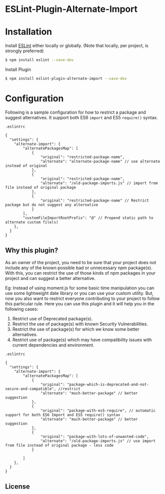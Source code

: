 ESLint-Plugin-Alternate-Import
===============================

# Installation

Install [ESLint](https://www.github.com/eslint/eslint) either locally or globally. (Note that locally, per project, is strongly preferred)

```sh
$ npm install eslint --save-dev
```

Install Plugin

```sh
$ npm install eslint-plugin-alternate-import --save-dev
```

# Configuration

Following is a sample configuration for how to restrict a package and suggest alternatives. It support both ES6 `import` and ES5 `require()` syntax.

`.eslintrc`

```json5
{
  "settings": {
    "alternate-import": {
        "alternatePackagesMap": [
            {
                "original": "restricted-package-name",
                "alternate": "alternate-package-name" // use alternate instead of original
            },
            {
                "original": "restricted-package-name",
                "alternate": "/old-package-imports.js" // import from file instead of original package
            },
            {
                "original": "restricted-package-name" // Restrict package but do not suggest any alternative
            }
        ],
        "customFileImportRootPrefix": "@" // Prepend static path to alternate custom file(s) 
    },
  }
}
```


## Why this plugin?

As an owner of the project, you need to be sure that your project does not include any of the known possible bad or unnecessary npm package(s). With this, you can restrict the use of those kinds of npm packages in your project and can suggest a better alternative.

Eg: Instead of using moment.js for some basic time manipulation you can use some lightweight date library or you can use your custom utility. But, now you also want to restrict everyone contributing to your project to follow this particular rule. Here you can use this plugin and it will help you in the following cases:

1. Restrict use of Deprecated package(s).
2. Restrict the use of package(s) with known Security Vulnerabilities.
3. Restrict the use of package(s) for which we know some better alternatives.
4. Restrict use of package(s) which may have compatibility issues with current dependencies and environment.

`.eslintrc`

```json5
{
  "settings": {
    "alternate-import": {
        "alternatePackagesMap": [
            {
                "original": "package-which-is-deprecated-and-not-secure-and-compatible", //restrict
                "alternate": "much-better-package" // better suggestion
            },
            {
                "original": "package-with-es5-require", // automatic support for both ES6 Import and ES5 require() syntax
                "alternate": "much-better-package" // better suggestion
            },
            {
                "original": "package-with-lots-of-unwanted-code",
                "alternate": "/old-package-imports.js" // use import from file instead of original package - less code
            }

        ]
    },
  }
}
```

## License
